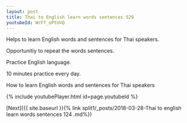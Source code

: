 ```yaml
---
layout: post
title: Thai to English learn words sentences 529 
youtubeId: WrFf_oPtUVQ
---
```

 
 
Helps to learn English words and sentences for Thai speakers.

Opportunitiy to repeat the words sentences. 

Practice English language. 
 
10 minutes practice every day. 
 
How to learn English words and sentences for Thai speakers 
 
{% include youtubePlayer.html id=page.youtubeId %}
 
 
[Next]({{ site.baseurl }}{% link  split1/_posts/2018-03-28-Thai to english learn words sentences 124 .md%})
 
